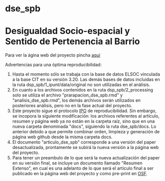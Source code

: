 # dse_spb
# Desigualdad Socio-espacial y Sentido de Pertenencia al Barrio

Para ver la ágina web del proyecto pincha [aquí](https://cristobalortizvilches.github.io/dse_spb/) 

Advertencias para una óptima reproducibilidad:
1. Hasta el momento sólo se trabaja con la base de datos ELSOC vinculada a la base CIT en su versión 3.20. Las demás bases de datos incluidas en la ruta dsp_spb/1_ipunt/data/original no son utilizadas en el análisis.
2. En cuanto a los archivos contenidos en la ruta dsp_spb/2_processing solo se utiliza el archivo "prarapacion_dse_spb.rmd" y "analisis_dse_spb.rmd", los demás archivos serán utilizados en posteriores análisis, pero no en la fase actual del proyecto.
3. Este proyecto sigue el protocolo [IPO](https://juancarloscastillo.github.io/ipo/index_es.html) de reproducibilidad. Sin embargo, se incopora la siguiente modificación: los archivos referentes al artículo, resumen y página web ya no están en la carpeta raíz, sino que en una nueva carpeta denominada "docs", siguiendo la ruta dse_spb/docs. Lo anterior debido a que permite combinar orden, limpieza y generación de página web github desde la misma carpeta docs.
4. El documento "articulo_dse_spb" corresponde a una versión del paper desactualizada, prontamente se subirá la nueva versión a la página web del proyecto.
5. Para tener un preambulo de lo que será la nueva actualización del paper en su versión final, se incluye un documento llamado "Resumen Extenso", en cual es una adelanto de lo que será el articulo final a ser publicado en la página web del proyecto y como pre-print en [OSF](https://osf.io/3e48a/).
